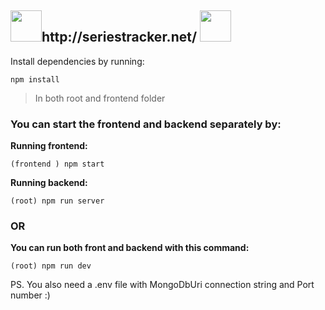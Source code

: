 <h2><img src="https://user-images.githubusercontent.com/69514093/161380605-ff3e1b4f-14a7-4936-a193-3546c7980b7d.gif" width="50" height="50" />http://seriestracker.net/ <img src="https://user-images.githubusercontent.com/69514093/161380605-ff3e1b4f-14a7-4936-a193-3546c7980b7d.gif" width="50" height="50" /></h2> 

Install dependencies by running:

```npm install```

> In both root and frontend folder

<h3>You can start the frontend and backend separately by:</h3>

**Running frontend:**

```(frontend ) npm start```

**Running backend:**

```(root) npm run server```

<h3>OR</h3>

**You can run both front and backend with this command:** 
    
```(root) npm run dev```
  
  
PS.
You also need a .env file with MongoDbUri connection string and Port number :)
